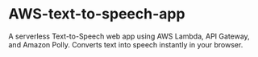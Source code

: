 # AWS-text-to-speech-app
A serverless Text-to-Speech web app using AWS Lambda, API Gateway, and Amazon Polly. Converts text into speech instantly in your browser.
